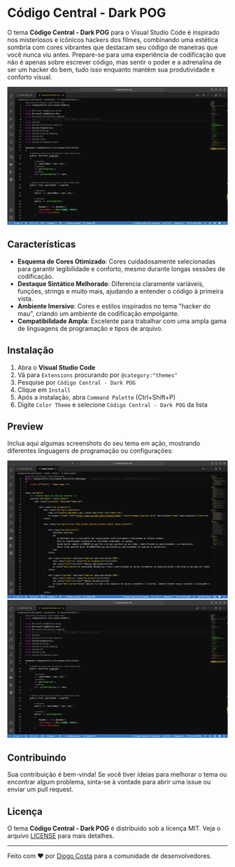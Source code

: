 # Código Central - Dark POG

O tema **Código Central - Dark POG** para o Visual Studio Code é inspirado nos misteriosos e icônicos hackers dos filmes, combinando uma estética sombria com cores vibrantes que destacam seu código de maneiras que você nunca viu antes. Prepare-se para uma experiência de codificação que não é apenas sobre escrever código, mas sentir o poder e a adrenalina de ser um hacker do bem, tudo isso enquanto mantém sua produtividade e conforto visual.

![Preview](https://github.com/codigocentral/CodigoCentral-Tema-DarkPog/blob/main/preview/scshoot1.png)

## Características

- **Esquema de Cores Otimizado**: Cores cuidadosamente selecionadas para garantir legibilidade e conforto, mesmo durante longas sessões de codificação.
- **Destaque Sintático Melhorado**: Diferencia claramente variáveis, funções, strings e muito mais, ajudando a entender o código à primeira vista.
- **Ambiente Imersivo**: Cores e estilos inspirados no tema "hacker do mau", criando um ambiente de codificação empolgante.
- **Compatibilidade Ampla**: Excelente para trabalhar com uma ampla gama de linguagens de programação e tipos de arquivo.

## Instalação

1. Abra o **Visual Studio Code**
2. Vá para `Extensions` procurando por `@category:"themes"`
3. Pesquise por `Código Central - Dark POG`
4. Clique em `Install`
5. Após a instalação, abra `Command Palette` (Ctrl+Shift+P)
6. Digite `Color Theme` e selecione `Código Central - Dark POG` da lista

## Preview

Inclua aqui algumas screenshots do seu tema em ação, mostrando diferentes linguagens de programação ou configurações:

![HTML Preview](https://github.com/codigocentral/CodigoCentral-Tema-DarkPog/blob/main/preview/scshoot2.png)
![C# Preview](https://github.com/codigocentral/CodigoCentral-Tema-DarkPog/blob/main/preview/scshoot1.png)

## Contribuindo

Sua contribuição é bem-vinda! Se você tiver ideias para melhorar o tema ou encontrar algum problema, sinta-se à vontade para abrir uma issue ou enviar um pull request.

## Licença

O tema **Código Central - Dark POG** é distribuído sob a licença MIT. Veja o arquivo [LICENSE](LICENSE) para mais detalhes.

---

Feito com ❤️ por [Diogo Costa](https://github.com/codigocentral/CodigoCentral-Tema-DarkPog) para a comunidade de desenvolvedores.

